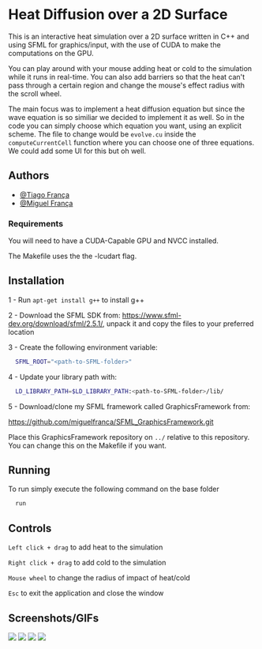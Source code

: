 # Heat Diffusion over a 2D Surface

This is an interactive heat simulation over a 2D surface written in C++ and using SFML for graphics/input, with the use of CUDA to make the computations on the GPU.

You can play around with your mouse adding heat or cold to the simulation while it runs in real-time. You can also add barriers so that the heat can't pass through a certain region and change the mouse's effect radius with the scroll wheel.

The main focus was to implement a heat diffusion equation but since the wave equation is so similiar we decided to implement it as well. So in the code you can simply choose which equation you want, using an explicit scheme. The file to change would be ```evolve.cu``` inside the ```computeCurrentCell``` function where you can choose one of three equations. We could add some UI for this but oh well.

## Authors

- [@Tiago França](https://github.com/TaigoFr)
- [@Miguel França](https://github.com/miguelfranca)

### Requirements
You will need to have a CUDA-Capable GPU and NVCC installed. 

The Makefile uses the the -lcudart flag.

## Installation
1 - Run `apt-get install g++` to install g++ 

2 - Download the SFML SDK from: https://www.sfml-dev.org/download/sfml/2.5.1/,
unpack it and copy the files to your preferred location

3 - Create the following environment variable:

```bash
  SFML_ROOT="<path-to-SFML-folder>"
```

4 - Update your library path with:

```bash
  LD_LIBRARY_PATH=$LD_LIBRARY_PATH:<path-to-SFML-folder>/lib/
```

5 - Download/clone my SFML framework called GraphicsFramework from:

https://github.com/miguelfranca/SFML_GraphicsFramework.git

Place this GraphicsFramework repository on ```../``` relative to this repository.
You can change this on the Makefile if you want.


## Running

To run simply execute the following command on the base folder

```bash
  run
```

## Controls

```Left click + drag``` to add heat to the simulation

```Right click + drag``` to add cold to the simulation

```Mouse wheel``` to change the radius of impact of heat/cold

```Esc``` to exit the application and close the window


## Screenshots/GIFs

![](https://github.com/miguelfranca/2D_Heat_Diffusion/blob/main/screenshots-gifs/barrier.gif?raw=true)
![](https://github.com/miguelfranca/2D_Heat_Diffusion/blob/main/screenshots-gifs/diffusion.gif?raw=true)
![](https://github.com/miguelfranca/2D_Heat_Diffusion/blob/main/screenshots-gifs/screenshot1.png?raw=true)
![](https://github.com/miguelfranca/2D_Heat_Diffusion/blob/main/screenshots-gifs/screenshot2.png?raw=true)
